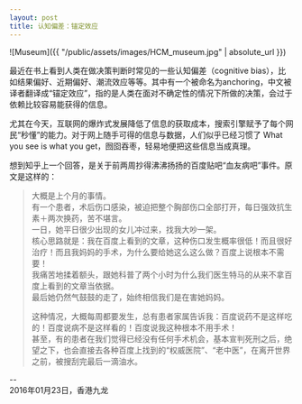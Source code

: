 ```yaml
---
layout: post
title: 认知偏差：锚定效应
---
```

![Museum]({{ "/public/assets/images/HCM_museum.jpg" | absolute_url }})

最近在书上看到人类在做决策判断时常见的一些认知偏差（cognitive bias），比如结果偏好、近期偏好、潮流效应等等。其中有一个被命名为anchoring，中文被译者翻译成“锚定效应”，指的是人类在面对不确定性的情况下所做的决策，会过于依赖比较容易能获得的信息。

尤其在今天，互联网的爆炸式发展降低了信息的获取成本，搜索引擎赋予了每个网民“秒懂”的能力。对于网上随手可得的信息与数据，人们似乎已经习惯了 What you see is what you get，囫囵吞枣，轻易地便把这些信息当成真理。
<!--more-->
想到知乎上一个回答，是关于前两周抄得沸沸扬扬的百度贴吧“血友病吧”事件。原文是这样的：

>大概是上个月的事情。  
>有一个患者，术后伤口感染，被迫把整个胸部伤口全部打开，每日强效抗生素＋两次换药，苦不堪言。  
>一日，她平日很少出现的女儿冲过来，找我大吵一架。  
>核心思路就是：我在百度上看到的文章，这种伤口发生概率很低！而且很好治疗！而且我妈妈的手术，为什么要给她这么这么做？百度上说根本不需要！  
>我痛苦地揉着额头，跟她科普了两个小时为什么我们医生特马的从来不拿百度上看到的文章当依据。  
>最后她仍然气鼓鼓的走了，始终相信我们是在害她妈妈。
>    
>这种情况，大概每周都要发生，总有患者家属告诉我：百度说药不是这样吃的！百度说病不是这样看的！百度说我这种根本不用手术！  
>甚至，有的患者在我们觉得已经没有任何手术机会，基本宣判死刑之后，绝望之下，也会直接去各种百度上找到的“权威医院”、“老中医”，在离开世界之前，被搜刮完最后一滴油水。  

--  
2016年01月23日，香港九龙
